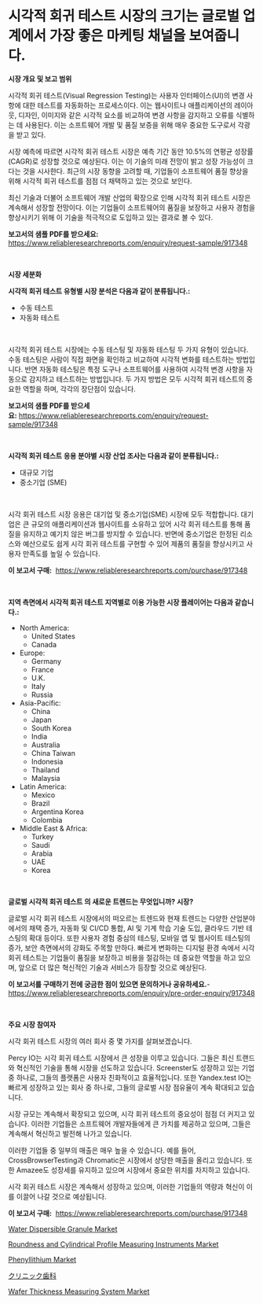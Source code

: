 <p><h1>시각적 회귀 테스트 시장의 크기는 글로벌 업계에서 가장 좋은 마케팅 채널을 보여줍니다.</h1></p><p><strong>시장 개요 및 보고 범위</strong></p>
<p><p>시각적 회귀 테스트(Visual Regression Testing)는 사용자 인터페이스(UI)의 변경 사항에 대한 테스트를 자동화하는 프로세스이다. 이는 웹사이트나 애플리케이션의 레이아웃, 디자인, 이미지와 같은 시각적 요소를 비교하여 변경 사항을 감지하고 오류를 식별하는 데 사용된다. 이는 소프트웨어 개발 및 품질 보증을 위해 매우 중요한 도구로서 각광을 받고 있다.</p><p>시장 예측에 따르면 시각적 회귀 테스트 시장은 예측 기간 동안 10.5%의 연평균 성장률(CAGR)로 성장할 것으로 예상된다. 이는 이 기술의 미래 전망이 밝고 성장 가능성이 크다는 것을 시사한다. 최근의 시장 동향을 고려할 때, 기업들이 소프트웨어 품질 향상을 위해 시각적 회귀 테스트를 점점 더 채택하고 있는 것으로 보인다.</p><p>최신 기술과 더불어 소프트웨어 개발 산업의 확장으로 인해 시각적 회귀 테스트 시장은 계속해서 성장할 전망이다. 이는 기업들이 소프트웨어의 품질을 보장하고 사용자 경험을 향상시키기 위해 이 기술을 적극적으로 도입하고 있는 결과로 볼 수 있다.</p></p>
<p><strong>보고서의 샘플 PDF를 받으세요:</strong> <a href="https://www.reliableresearchreports.com/enquiry/request-sample/917348">https://www.reliableresearchreports.com/enquiry/request-sample/917348</a></p>
<p>&nbsp;</p>
<p><strong>시장 세분화</strong></p>
<p><strong>시각적 회귀 테스트 유형별 시장 분석은 다음과 같이 분류됩니다.:</strong></p>
<p><ul><li>수동 테스트</li><li>자동화 테스트</li></ul></p>
<p>&nbsp;</p>
<p><p>시각적 회귀 테스트 시장에는 수동 테스팅 및 자동화 테스팅 두 가지 유형이 있습니다. 수동 테스팅은 사람이 직접 화면을 확인하고 비교하여 시각적 변화를 테스트하는 방법입니다. 반면 자동화 테스팅은 특정 도구나 소프트웨어를 사용하여 시각적 변경 사항을 자동으로 감지하고 테스트하는 방법입니다. 두 가지 방법은 모두 시각적 회귀 테스트의 중요한 역할을 하며, 각각의 장단점이 있습니다.</p></p>
<p><strong>보고서의 샘플 PDF를 받으세요:</strong>&nbsp;<a href="https://www.reliableresearchreports.com/enquiry/request-sample/917348">https://www.reliableresearchreports.com/enquiry/request-sample/917348</a></p>
<p>&nbsp;</p>
<p><strong> 시각적 회귀 테스트 응용 분야별 시장 산업 조사는 다음과 같이 분류됩니다.:</strong></p>
<p><ul><li>대규모 기업</li><li>중소기업 (SME)</li></ul></p>
<p>&nbsp;</p>
<p><p>시각 회귀 테스트 시장 응용은 대기업 및 중소기업(SME) 시장에 모두 적합합니다. 대기업은 큰 규모의 애플리케이션과 웹사이트를 소유하고 있어 시각 회귀 테스트를 통해 품질을 유지하고 예기치 않은 버그를 방지할 수 있습니다. 반면에 중소기업은 한정된 리소스와 예산으로도 쉽게 시각 회귀 테스트를 구현할 수 있어 제품의 품질을 향상시키고 사용자 만족도를 높일 수 있습니다.</p></p>
<p><strong>이 보고서 구매:</strong>&nbsp; <a href="https://www.reliableresearchreports.com/purchase/917348">https://www.reliableresearchreports.com/purchase/917348</a></p>
<p>&nbsp;</p>
<p><strong>지역 측면에서 시각적 회귀 테스트 지역별로 이용 가능한 시장 플레이어는 다음과 같습니다.:</strong></p>
<p><ul>
    <li>
        North America:
        <ul>
            <li>United States</li>
            <li>Canada</li>
        </ul>
    </li>
    <li>
        Europe:
        <ul>
            <li>Germany</li>
            <li>France</li>
            <li>U.K.</li>
            <li>Italy</li>
            <li>Russia</li>
        </ul>
    </li>
    <li>
        Asia-Pacific:
        <ul>
            <li>China</li>
            <li>Japan</li>
            <li>South Korea</li>
            <li>India</li>
            <li>Australia</li>
            <li>China Taiwan</li>
            <li>Indonesia</li>
            <li>Thailand</li>
            <li>Malaysia</li>
        </ul>
    </li>
    <li>
        Latin America:
        <ul>
            <li>Mexico</li>
            <li>Brazil</li>
            <li>Argentina Korea</li>
            <li>Colombia</li>
        </ul>
    </li>
    <li>
        Middle East & Africa:
        <ul>
            <li>Turkey</li>
            <li>Saudi</li>
            <li>Arabia</li>
            <li>UAE</li>
            <li>Korea</li>
        </ul>
    </li>
    </ul></p>
<p>&nbsp;</p>
<p><strong>글로벌 시각적 회귀 테스트 의 새로운 트렌드는 무엇입니까? 시장?</strong></p>
<p><p>글로벌 시각 회귀 테스트 시장에서의 떠오르는 트렌드와 현재 트렌드는 다양한 산업분야에서의 채택 증가, 자동화 및 CI/CD 통합, AI 및 기계 학습 기술 도입, 클라우드 기반 테스팅의 확대 등이다. 또한 사용자 경험 중심의 테스팅, 모바일 앱 및 웹사이트 테스팅의 증가, 보안 측면에서의 강화도 주목할 만하다. 빠르게 변화하는 디지털 환경 속에서 시각 회귀 테스트는 기업들이 품질을 보장하고 비용을 절감하는 데 중요한 역할을 하고 있으며, 앞으로 더 많은 혁신적인 기술과 서비스가 등장할 것으로 예상된다.</p></p>
<p><strong>이 보고서를 구매하기 전에 궁금한 점이 있으면 문의하거나 공유하세요.</strong>- <a href="https://www.reliableresearchreports.com/enquiry/pre-order-enquiry/917348">https://www.reliableresearchreports.com/enquiry/pre-order-enquiry/917348</a></p>
<p>&nbsp;</p>
<p><strong>주요 시장 참여자</strong></p>
<p><p>시각 회귀 테스트 시장의 여러 회사 중 몇 가지를 살펴보겠습니다. </p><p>Percy IO는 시각 회귀 테스트 시장에서 큰 성장을 이루고 있습니다. 그들은 최신 트랜드와 혁신적인 기술을 통해 시장을 선도하고 있습니다. Screenster도 성장하고 있는 기업 중 하나로, 그들의 플랫폼은 사용자 친화적이고 효율적입니다. 또한 Yandex.test IO는 빠르게 성장하고 있는 회사 중 하나로, 그들의 글로벌 시장 점유율이 계속 확대되고 있습니다.</p><p>시장 규모는 계속해서 확장되고 있으며, 시각 회귀 테스트의 중요성이 점점 더 커지고 있습니다. 이러한 기업들은 소프트웨어 개발자들에게 큰 가치를 제공하고 있으며, 그들은 계속해서 혁신하고 발전해 나가고 있습니다.</p><p>이러한 기업들 중 일부의 매출은 매우 높을 수 있습니다. 예를 들어, CrossBrowserTesting과 Chromatic은 시장에서 상당한 매출을 올리고 있습니다. 또한 Amazee도 성장세를 유지하고 있으며 시장에서 중요한 위치를 차지하고 있습니다.</p><p>시각 회귀 테스트 시장은 계속해서 성장하고 있으며, 이러한 기업들의 역량과 혁신이 이를 이끌어 나갈 것으로 예상됩니다.</p></p>
<p><strong>이 보고서 구매:</strong>&nbsp;&nbsp;<a href="https://www.reliableresearchreports.com/purchase/917348">https://www.reliableresearchreports.com/purchase/917348</a></p>
<p><p><a href="https://github.com/pjcfca/Market-Research-Report-List-1/blob/main/water-dispersible-granule-market.md">Water Dispersible Granule Market</a></p><p><a href="https://issuu.com/reportprime-2/docs/roundness-and-cylindrical-profile-measuring-instru">Roundness and Cylindrical Profile Measuring Instruments Market</a></p><p><a href="https://github.com/johnbach50/Market-Research-Report-List-2/blob/main/phenyllithium-market.md">Phenyllithium Market</a></p><p><a href="https://github.com/cnnriuez22368/Market-Research-Report-List-1/blob/main/9142439183248.md">クリニック歯科</a></p><p><a href="https://issuu.com/reportprime-2/docs/wafer-thickness-measuring-system-market-size-2030.">Wafer Thickness Measuring System Market</a></p></p>
